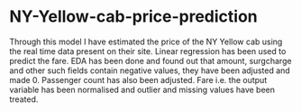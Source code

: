 # NY-Yellow-cab-price-prediction

Through this model I have estimated the price of the NY Yellow cab using the real time data present on their site. Linear regression has been used to predict the fare.
EDA has been done and found out that amount, surgcharge and other such fields contain negative values, they have been adjusted and made 0. Passenger count has also been adjusted. 
Fare i.e. the output variable has been normalised and outlier and missing values have been treated.
